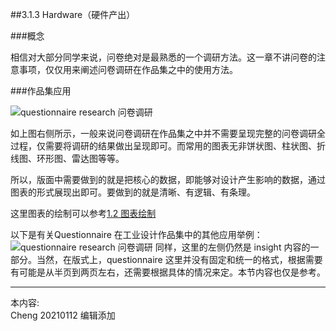 
##3.1.3 Hardware（硬件产出）

###概念

相信对大部分同学来说，问卷绝对是最熟悉的一个调研方法。这一章不讲问卷的注意事项，仅仅用来阐述问卷调研在作品集之中的使用方法。


###作品集应用

![questionnaire research 问卷调研](http://kitpic.makebi.net/2021/social_12.jpg)

如上图右侧所示，一般来说问卷调研在作品集之中并不需要呈现完整的问卷调研全过程，仅需要将调研的结果做出呈现即可。而常用的图表无非饼状图、柱状图、折线图、环形图、雷达图等等。

所以，版面中需要做到的就是把核心的数据，即能够对设计产生影响的数据，通过图表的形式展现出即可。要做到的就是清晰、有逻辑、有条理。

这里图表的绘制可以参考[1.2 图表绘制](/article/layout/1_2_LDK_Info.html)


以下是有关Questionnaire 在工业设计作品集中的其他应用举例：
![questionnaire research 问卷调研](http://kitpic.makebi.net/2021/social_13.jpg)
同样，这里的左侧仍然是 insight 内容的一部分。当然，在版式上，questionnaire 这里并没有固定和统一的格式，根据需要有可能是从半页到两页左右，还需要根据具体的情况来定。本节内容也仅是参考。




---
本内容:  
Cheng 20210112 编辑添加
